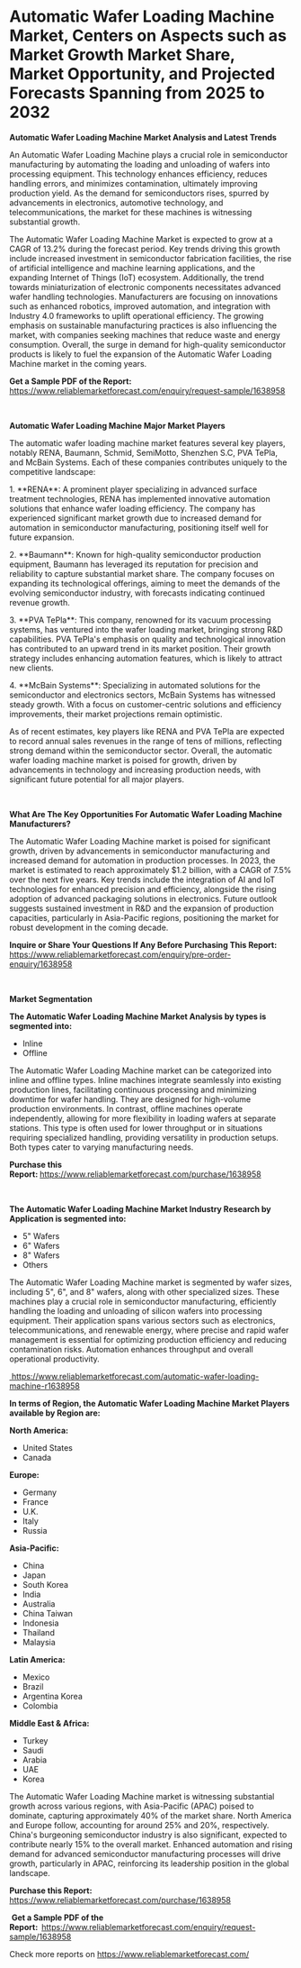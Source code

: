 <p><h1>Automatic Wafer Loading Machine Market, Centers on Aspects such as Market Growth Market Share, Market Opportunity, and Projected Forecasts Spanning from 2025 to 2032</h1></p><p><strong>Automatic Wafer Loading Machine Market Analysis and Latest Trends</strong></p>
<p><p>An Automatic Wafer Loading Machine plays a crucial role in semiconductor manufacturing by automating the loading and unloading of wafers into processing equipment. This technology enhances efficiency, reduces handling errors, and minimizes contamination, ultimately improving production yield. As the demand for semiconductors rises, spurred by advancements in electronics, automotive technology, and telecommunications, the market for these machines is witnessing substantial growth.</p><p>The Automatic Wafer Loading Machine Market is expected to grow at a CAGR of 13.2% during the forecast period. Key trends driving this growth include increased investment in semiconductor fabrication facilities, the rise of artificial intelligence and machine learning applications, and the expanding Internet of Things (IoT) ecosystem. Additionally, the trend towards miniaturization of electronic components necessitates advanced wafer handling technologies. Manufacturers are focusing on innovations such as enhanced robotics, improved automation, and integration with Industry 4.0 frameworks to uplift operational efficiency. The growing emphasis on sustainable manufacturing practices is also influencing the market, with companies seeking machines that reduce waste and energy consumption. Overall, the surge in demand for high-quality semiconductor products is likely to fuel the expansion of the Automatic Wafer Loading Machine market in the coming years.</p></p>
<p><strong>Get a Sample PDF of the Report:&nbsp;</strong> <a href="https://www.reliablemarketforecast.com/enquiry/request-sample/1638958?utm_campaign=2242&utm_medium=2&utm_source=Github&utm_content=ia&utm_term=27022025&utm_id=automatic-wafer-loading-machine">https://www.reliablemarketforecast.com/enquiry/request-sample/1638958</a></p>
<p>&nbsp;</p>
<p><strong>Automatic Wafer Loading Machine Major Market Players</strong></p>
<p><p>The automatic wafer loading machine market features several key players, notably RENA, Baumann, Schmid, SemiMotto, Shenzhen S.C, PVA TePla, and McBain Systems. Each of these companies contributes uniquely to the competitive landscape:</p><p>1. **RENA**: A prominent player specializing in advanced surface treatment technologies, RENA has implemented innovative automation solutions that enhance wafer loading efficiency. The company has experienced significant market growth due to increased demand for automation in semiconductor manufacturing, positioning itself well for future expansion.</p><p>2. **Baumann**: Known for high-quality semiconductor production equipment, Baumann has leveraged its reputation for precision and reliability to capture substantial market share. The company focuses on expanding its technological offerings, aiming to meet the demands of the evolving semiconductor industry, with forecasts indicating continued revenue growth.</p><p>3. **PVA TePla**: This company, renowned for its vacuum processing systems, has ventured into the wafer loading market, bringing strong R&D capabilities. PVA TePla's emphasis on quality and technological innovation has contributed to an upward trend in its market position. Their growth strategy includes enhancing automation features, which is likely to attract new clients.</p><p>4. **McBain Systems**: Specializing in automated solutions for the semiconductor and electronics sectors, McBain Systems has witnessed steady growth. With a focus on customer-centric solutions and efficiency improvements, their market projections remain optimistic.</p><p>As of recent estimates, key players like RENA and PVA TePla are expected to record annual sales revenues in the range of tens of millions, reflecting strong demand within the semiconductor sector. Overall, the automatic wafer loading machine market is poised for growth, driven by advancements in technology and increasing production needs, with significant future potential for all major players.</p></p>
<p>&nbsp;</p>
<p><strong>What Are The Key Opportunities For Automatic Wafer Loading Machine Manufacturers?</strong></p>
<p><p>The Automatic Wafer Loading Machine market is poised for significant growth, driven by advancements in semiconductor manufacturing and increased demand for automation in production processes. In 2023, the market is estimated to reach approximately $1.2 billion, with a CAGR of 7.5% over the next five years. Key trends include the integration of AI and IoT technologies for enhanced precision and efficiency, alongside the rising adoption of advanced packaging solutions in electronics. Future outlook suggests sustained investment in R&D and the expansion of production capacities, particularly in Asia-Pacific regions, positioning the market for robust development in the coming decade.</p></p>
<p><strong>Inquire or Share Your Questions If Any Before Purchasing This Report:</strong> <a href="https://www.reliablemarketforecast.com/enquiry/pre-order-enquiry/1638958?utm_campaign=2242&utm_medium=2&utm_source=Github&utm_content=ia&utm_term=27022025&utm_id=automatic-wafer-loading-machine">https://www.reliablemarketforecast.com/enquiry/pre-order-enquiry/1638958</a></p>
<p>&nbsp;</p>
<p><strong>Market Segmentation</strong></p>
<p><strong>The Automatic Wafer Loading Machine Market Analysis by types is segmented into:</strong></p>
<p><ul><li>Inline</li><li>Offline</li></ul></p>
<p><p>The Automatic Wafer Loading Machine market can be categorized into inline and offline types. Inline machines integrate seamlessly into existing production lines, facilitating continuous processing and minimizing downtime for wafer handling. They are designed for high-volume production environments. In contrast, offline machines operate independently, allowing for more flexibility in loading wafers at separate stations. This type is often used for lower throughput or in situations requiring specialized handling, providing versatility in production setups. Both types cater to varying manufacturing needs.</p></p>
<p><strong>Purchase this Report:&nbsp;</strong><a href="https://www.reliablemarketforecast.com/purchase/1638958?utm_campaign=2242&utm_medium=2&utm_source=Github&utm_content=ia&utm_term=27022025&utm_id=automatic-wafer-loading-machine">https://www.reliablemarketforecast.com/purchase/1638958</a></p>
<p>&nbsp;</p>
<p><strong>The Automatic Wafer Loading Machine Market Industry Research by Application is segmented into:</strong></p>
<p><ul><li>5" Wafers</li><li>6" Wafers</li><li>8" Wafers</li><li>Others</li></ul></p>
<p><p>The Automatic Wafer Loading Machine market is segmented by wafer sizes, including 5", 6", and 8" wafers, along with other specialized sizes. These machines play a crucial role in semiconductor manufacturing, efficiently handling the loading and unloading of silicon wafers into processing equipment. Their application spans various sectors such as electronics, telecommunications, and renewable energy, where precise and rapid wafer management is essential for optimizing production efficiency and reducing contamination risks. Automation enhances throughput and overall operational productivity.</p></p>
<p><a href="https://www.reliablemarketforecast.com/automatic-wafer-loading-machine-r1638958?utm_campaign=2242&utm_medium=2&utm_source=Github&utm_content=ia&utm_term=27022025&utm_id=automatic-wafer-loading-machine">&nbsp;https://www.reliablemarketforecast.com/automatic-wafer-loading-machine-r1638958</a></p>
<p><strong>In terms of Region, the Automatic Wafer Loading Machine Market Players available by Region are:</strong></p>
<p>
    <p> <strong> North America: </strong>
        <ul>
            <li>United States</li>
            <li>Canada</li>
        </ul>
        </p> 
    <p> <strong> Europe: </strong>
        <ul>
            <li>Germany</li>
            <li>France</li>
            <li>U.K.</li>
            <li>Italy</li>
            <li>Russia</li>
        </ul>
        </p> 
    <p> <strong> Asia-Pacific: </strong>
        <ul>
            <li>China</li>
            <li>Japan</li>
            <li>South Korea</li>
            <li>India</li>
            <li>Australia</li>
            <li>China Taiwan</li>
            <li>Indonesia</li>
            <li>Thailand</li>
            <li>Malaysia</li>
        </ul>
        </p> 
    <p> <strong> Latin America: </strong>
        <ul>
            <li>Mexico</li>
            <li>Brazil</li>
            <li>Argentina Korea</li>
            <li>Colombia</li>
        </ul>
        </p> 
    <p> <strong> Middle East & Africa: </strong>
        <ul>
            <li>Turkey</li>
            <li>Saudi</li>
            <li>Arabia</li>
            <li>UAE</li>
            <li>Korea</li>
        </ul>
    </p>
    </p>
<p><p>The Automatic Wafer Loading Machine market is witnessing substantial growth across various regions, with Asia-Pacific (APAC) poised to dominate, capturing approximately 40% of the market share. North America and Europe follow, accounting for around 25% and 20%, respectively. China's burgeoning semiconductor industry is also significant, expected to contribute nearly 15% to the overall market. Enhanced automation and rising demand for advanced semiconductor manufacturing processes will drive growth, particularly in APAC, reinforcing its leadership position in the global landscape.</p></p>
<p><strong>Purchase this Report: </strong><a href="https://www.reliablemarketforecast.com/purchase/1638958?utm_campaign=2242&utm_medium=2&utm_source=Github&utm_content=ia&utm_term=27022025&utm_id=automatic-wafer-loading-machine">https://www.reliablemarketforecast.com/purchase/1638958</a></p>
<p>&nbsp;<strong>Get a Sample PDF of the Report:&nbsp;&nbsp;</strong><a href="https://www.reliablemarketforecast.com/enquiry/request-sample/1638958?utm_campaign=2242&utm_medium=2&utm_source=Github&utm_content=ia&utm_term=27022025&utm_id=automatic-wafer-loading-machine">https://www.reliablemarketforecast.com/enquiry/request-sample/1638958</a></p>
<p><strong></strong></p>
<p>Check more reports on <a href="https://www.reliablemarketforecast.com/?utm_campaign=2242&utm_medium=2&utm_source=Github&utm_content=ia&utm_term=27022025&utm_id=automatic-wafer-loading-machine">https://www.reliablemarketforecast.com/</a></p>
